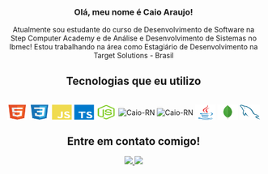  
<div align="center">

  <h3>Olá, meu nome é Caio Araujo!</h3>
  
  <p>Atualmente sou estudante do curso de Desenvolvimento de Software na Step Computer Academy e de Análise e Desenvolvimento de Sistemas no Ibmec! Estou trabalhando na área como Estagiário de Desenvolvimento na Target Solutions - Brasil </p>
  

  
  ## Tecnologias que eu utilizo
  
<div style="display: inline_block"><br>
  <img align="center" alt="Caio-HTML" height="30" width="40" src="https://raw.githubusercontent.com/devicons/devicon/master/icons/html5/html5-original.svg">
  <img align="center" alt="Caio-CSS" height="30" width="40" src="https://raw.githubusercontent.com/devicons/devicon/master/icons/css3/css3-original.svg">
  <img align="center" alt="Caio-Js" height="30" width="40" src="https://raw.githubusercontent.com/devicons/devicon/master/icons/javascript/javascript-plain.svg">
   <img align="center" alt="Caio-Ts" height="30" width="40" src="https://raw.githubusercontent.com/devicons/devicon/master/icons/typescript/typescript-plain.svg">
  <img align="center" alt="Caio-Node" height="30" width="40" src="https://raw.githubusercontent.com/devicons/devicon/master/icons/nodejs/nodejs-plain.svg">
  <img align="center" alt="Caio-RN" height="30" width="40" src="https://cdn.jsdelivr.net/gh/devicons/devicon/icons/react/react-original.svg">
 <img align="center" alt="Caio-RN" height="30" width="40" src="https://cdn.jsdelivr.net/gh/devicons/devicon/icons/vuejs/vuejs-original.svg">
  <img align="center" alt="Caio-Java" height="30" width="40" src="https://raw.githubusercontent.com/devicons/devicon/master/icons/java/java-original.svg">
  <img align="center" alt="Caio-mongo" height="30" width="40" src="https://raw.githubusercontent.com/devicons/devicon/master/icons/mongodb/mongodb-original.svg">
  <img align="center" alt="Caio-mysql" height="30" width="40" src="https://raw.githubusercontent.com/devicons/devicon/master/icons/mysql/mysql-original.svg">
</div>


  ## Entre em contato comigo!
  
<div>
   
  <a href = "mailto:profissionalcaiodaluz@gmail.com">
    <img src="https://img.shields.io/badge/-Gmail-%23333?style=for-the-badge&logo=gmail&logoColor=white" target="_blank">  
  </a>
  
  <a href="https://www.linkedin.com/in/caio-araujo-030297215/" target="_blank">
    <img src="https://img.shields.io/badge/-LinkedIn-%230077B5?style=for-the-badge&logo=linkedin&logoColor=white" target="_blank">
  </a> 
 
</div>
</div>
  
